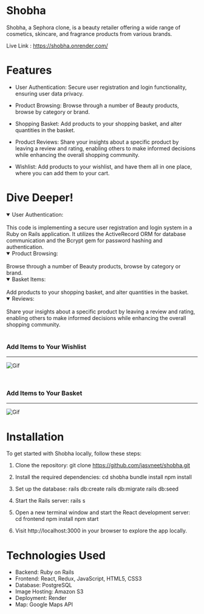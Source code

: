 # Shobha

Shobha, a Sephora clone, is a beauty retailer offering a wide range of cosmetics, skincare, and fragrance products from various brands.

Live Link : https://shobha.onrender.com/

# Features
 - User Authentication: Secure user registration and login functionality, ensuring user data privacy.

 - Product Browsing: Browse through a number of Beauty products, browse by category or brand.

 - Shopping Basket: Add products to your shopping basket, and alter quantities in the basket.

 - Product Reviews: Share your insights about a specific product by leaving a review and rating, enabling others to make informed decisions while enhancing the overall shopping community.

 - Wishlist: Add products to your wishlist, and have them all in one place, where you can add them to your cart. 

 # Dive Deeper!

<details open>
<summary>User Authentication:</summary>
<br>
This code is implementing a secure user registration and login system in a Ruby on Rails application. It utilizes the ActiveRecord ORM for database communication and the Bcrypt gem for password hashing and authentication.
</details>

<details open>
<summary>Product Browsing:</summary>
<br>
Browse through a number of Beauty products, browse by category or brand.
</details>

<details open>
<summary>Basket Items:</summary>
<br>
Add products to your shopping basket, and alter quantities in the basket.
</details>

<details open>
<summary>Reviews:</summary>
<br>
Share your insights about a specific product by leaving a review and rating, enabling others to make informed decisions while enhancing the overall shopping community.
</details>


<br>

### Add Items to Your Wishlist
***

![Gif](public/images/Shobha-loves-gif.gif)

<br>

### Add Items to Your Basket
***

![Gif](public/images/Shpbha-cart-items-gif.gif)


# Installation 

To get started with Shobha locally, follow these steps:

1. Clone the repository: 
git clone https://github.com/jasvneet/shobha.git

2. Install the required dependencies: 
cd shobha bundle install npm install

3. Set up the database:
rails db:create rails db:migrate rails db:seed

4. Start the Rails server:
rails s

5. Open a new terminal window and start the React development server:
cd frontend npm install npm start

6. Visit http://localhost:3000
in your browser to explore the app locally.

 # Technologies Used

 - Backend: Ruby on Rails
 - Frontend: React, Redux, JavaScript, HTML5, CSS3
 - Database: PostgreSQL
 - Image Hosting: Amazon S3
 - Deployment: Render
 - Map: Google Maps API